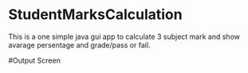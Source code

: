 # StudentMarksCalculation
This is a one simple java gui app to calculate 3 subject mark and show avarage persentage and grade/pass or fail.

#Output Screen

